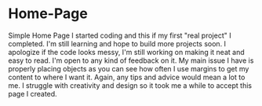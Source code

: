 # Home-Page
Simple Home Page 
I started coding and this if my first "real project" I completed. I'm still learning and hope to build more projects soon. I apologize if the code looks messy, I'm still working on making it neat and easy to read. I'm open to any kind of feedback on it. My main issue I have is properly placing objects as you can see how often I use margins to get my content to where I want it. Again, any tips and advice would mean a lot to me. I struggle with creativity and design so it took me a while to accept this page I created.
